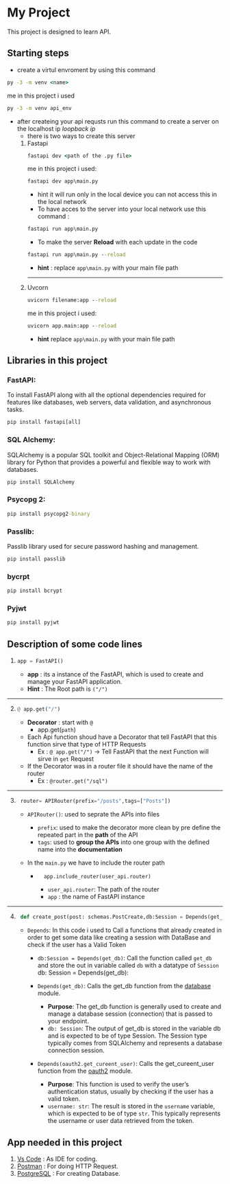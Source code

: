 # My Project

This project is designed to learn API.

## Starting steps

- create a virtul envroment by using this command 
```cmd 
py -3 -m venv <name>
```
me in this project i used 
```cmd
py -3 -m venv api_env
 ```

- after createing your api requsts run this command to create a server on the localhost ip *loopback ip*
    - there is two ways to create this server 
    1. Fastapi 
        ```cmd 
        fastapi dev <path of the .py file>
        ```
        me in this project i used:
        ``` cmd
        fastapi dev app\main.py
        ```
        - hint it will run only in the local device you can not access this in the local network 
        - To have acces to the server into your local network use this command :
        ``` cmd
        fastapi run app\main.py
        ```
        - To make the server **Reload** with each update in the code 
        ``` cmd
        fastapi run app\main.py --reload
        ```
       - __hint__ : replace `app\main.py` with your main file path
        -------
    2. Uvcorn
        ```cmd
        uvicorn filename:app --reload
        ```
        me in this project i used:
        ```cmd
        uvicorn app.main:app --reload
        ```
        - __hint__ replace `app\main.py` with your main file path
## Libraries in this project
### FastAPI:
To install FastAPI along with all the optional dependencies required for features like databases, web servers, data validation, and asynchronous tasks.
```cmd
pip install fastapi[all]
```

### SQL Alchemy:
SQLAlchemy is a popular SQL toolkit and Object-Relational Mapping (ORM) library for Python that provides a powerful and flexible way to work with databases.

```cmd
pip install SQLAlchemy
```
### Psycopg 2:

``` cmd
pip install psycopg2-binary
```
### Passlib:
Passlib library used for secure password hashing and management.
```cmd 
pip install passlib
```
### bycrpt 
```cmd 
pip install bcrypt
```
### Pyjwt
```cmd 
pip install pyjwt
```

## Description of some code lines

1.  ```python
    app = FastAPI()
    ```
    - __app__ : its a instance of the FastAPI, which is used to create and manage your FastAPI application.
    - __Hint__ : The Root path is `("/")`
---

 2. ``` python 
    @ app.get("/")
    ```
    -  __Decorator__ : start with `@`   
        - app.get(`path`)
    - Each Api function shoud have a Decorator that tell FastAPI that this function sirve that type of HTTP Requests
        - Ex : `@ app.get("/")` -> Tell FastAPI that the next Function will sirve in `get` Request 
    - If the Decorator was in a router file it should have the name of the router 
        - Ex : `@router.get("/sql")`
---

3. ```python 
    router= APIRouter(prefix="/posts",tags=["Posts"])
    ```
    - `APIRouter()`: used to seprate the APIs into files 
        - `prefix`: used to make the decorator more clean by pre define the repeated part in the __path__ of the API    
        - `tags`: used to __group the APIs__ into one group with the defined name into the __documentation__

    - In the `main.py` we have to include the router path 
        - ```python 
            app.include_router(user_api.router)
            ```
            - `user_api.router`: The path of the router
            - `app` : the name of FastAPI instance
---
    
4. ```python 
    def create_post(post: schemas.PostCreate,db:Session = Depends(get_db),username:str = Depends(oauth2.get_cureent_user)):
    ```
    - `Depends`: In this code i used to Call a functions that already created in order to get some data like creating a session with DataBase and check if the user has a Valid Token
        - `db:Session = Depends(get_db)`: Call the function called `get_db` and store the out in variable called `db` with a datatype of `Session`
        db: Session = Depends(get_db):

        - `Depends(get_db)`: Calls the get_db function from the [database](app\database.py) module.
            - __Purpose__: The get_db function is generally used to create and manage a database session (connection) that is passed to your endpoint.
            - `db: Session`: The output of get_db is stored in the variable db and is expected to be of type Session. The Session type typically comes from SQLAlchemy and represents a database connection session.

         - `Depends(oauth2.get_cureent_user)`: Calls the get_cureent_user function from the [oauth2](app\routers\auth.py) module.
            - __Purpose__: This function is used to verify the user’s authentication status, usually by checking if the user has a valid token.
            - `username: str`: The result is stored in the `username` variable, which is expected to be of type `str`. This typically represents the username or user data retrieved from the token.

## App needed in this project
1. [Vs Code](https://code.visualstudio.com/download) : As IDE for coding.
2. [Postman](https://www.postman.com/downloads/) : For doing HTTP Request.
3. [PostgreSQL](https://www.postgresql.org/download/) : For creating Database.


